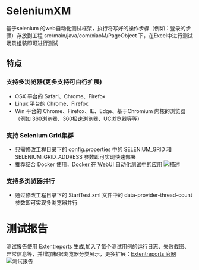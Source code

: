 # SeleniumXM
基于selenium 的web自动化测试框架，执行将写好的操作步骤（例如：登录的步骤）存放到工程 src/main/java/com/xiaoM/PageObject 下，在Excel中进行测试场景组装即可进行测试
## 特点
### 支持多浏览器(更多支持可自行扩展)
* OSX 平台的 Safari、Chrome、Firefox
* Linux 平台的 Chrome、Firefox
* Win 平台的 Chrome、Firefox、IE、Edge、基于Chromium 内核的浏览器（例如 360浏览器、360极速浏览器、UC浏览器等等）
### 支持 Selenium Grid集群
* 只需修改工程目录下的 config.properties 中的 SELENIUM_GRID 和 SELENIUM_GRID_ADDRESS 参数即可实现快速部署
* 推荐结合 Docker 使用，[Docker 在 WebUI 自动化测试中的应用](https://testerhome.com/topics/8450)
 ![描述](https://github.com/xiaoMGitHub/home/blob/master/picture/SeleniumXM_1.jpg)
### 支持多浏览器并行
* 通过修改工程目录下的 StartTest.xml 文件中的 data-provider-thread-count 参数即可实现多浏览器并行
# 测试报告
测试报告使用 Extentreports 生成,加入了每个测试用例的运行日志、失败截图、异常信息等，并增加根据浏览器分类展示，更多扩展：[Extentreports 官网](http://extentreports.com/)
![测试报告](https://github.com/xiaoMGitHub/home/blob/master/picture/SeleniumReport.png)
